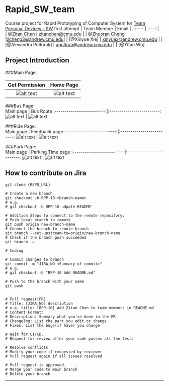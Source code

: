 # Rapid_SW_team
Course project for Rapid Prototyping of Computer System for [Team Personal Devices - SW](https://rapidprototyp-mak7891.slack.com/archives/C031VSUDHPU)
first attempt
| Team Member | Email |
| :---: | :---: |  
| [@Zitan Chen](https://18-749fall2021.slack.com/archives/D02CPSL0UHG) | zitanchen@cmu.edu |
| [@Zhuoran Cheng](https://18-749fall2021.slack.com/archives/D02C979QJJ3) |zcheng3@andrew.cmu.edu|
| [@Xinyue Xie] | xinyuex@andrew.cmu.edu |
| [@Alexandra Poltorak] | apoltora@andrew.cmu.edu |
| [@Yifan Wu]

## Project Introduction 

###Main Page:<br> 

Get Permission            |  Home Page
:-------------------------:|:-------------------------:
![alt text](https://github.com/zhuoran-Cheng16/Rapid_SW_team/blob/main/IMG/home.png?raw=true) |  ![alt text](https://github.com/zhuoran-Cheng16/Rapid_SW_team/blob/main/IMG/home1.png?raw=true)


###Bus Page:<br>
Main page             |  Bus Route
:-------------------------:|:-------------------------:
![alt text](https://github.com/zhuoran-Cheng16/Rapid_SW_team/blob/main/IMG/bus.png?raw=true)  |  ![alt text](https://github.com/zhuoran-Cheng16/Rapid_SW_team/blob/main/IMG/bus1.png?raw=true)

###Ride Page:<br>
Main page             |  Feedback page
:-------------------------:|:-------------------------:
![alt text](https://github.com/zhuoran-Cheng16/Rapid_SW_team/blob/main/IMG/ride.png?raw=true)  |  ![alt text](https://github.com/zhuoran-Cheng16/Rapid_SW_team/blob/main/IMG/ride1.png?raw=true)

###Park Page:<br>
Main page             |  Parking Time page
:-------------------------:|:-------------------------:
![alt text](https://github.com/zhuoran-Cheng16/Rapid_SW_team/blob/main/IMG/park.png?raw=true)  |  ![alt text](https://github.com/zhuoran-Cheng16/Rapid_SW_team/blob/main/IMG/park1.png?raw=true)
## How to contribute on Jira

```shell
git clone {REPO_URL}

# Create a new branch
git checkout -b RPP-10-<branch-name>
# e.g.
# git checkout -b RPP-10-udpate-README'

# Addition Steps to connect to the remote repository:
# Push local branch to remote
git push origin new-branch-name
# Connect the branch to remote branch
git branch --set-upstream-to=origin/new-branch-name
# Check if the branch push succeeded
git branch -a

# Coding

# Commit changes to branch
git commit -m "JIRA_NO <Summary of commit>"
# e.g.
# git checkout -b "RPP-10 Add README.md"

# Push to the branch with your name
git push


# Pull request(PR)
# Title: [JIRA_NO] description
# e.g. title: [RPP-10] Add Zitan Chen to team members in README.md
# Content Format:
# Description: Summary what you've done in the PR
# Changelog: List the part you edit or change
# Fixes: List the bugs(if have) you change

# Wait for CI/CD. 
# Request for review after your code passes all the tests

# Resolve conflicts
# Modify your code if requested by reviewer
# Pull request again if all issues resolved

# Pull request is approved
# Merge your code to main branch
# Delete your branch
```

----